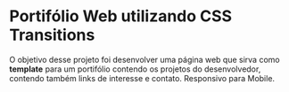 # Portifólio Web utilizando CSS Transitions

O objetivo desse projeto foi desenvolver uma página web que sirva como **template** para um portifólio contendo os projetos do desenvolvedor, contendo também links de interesse e contato. Responsivo para Mobile.